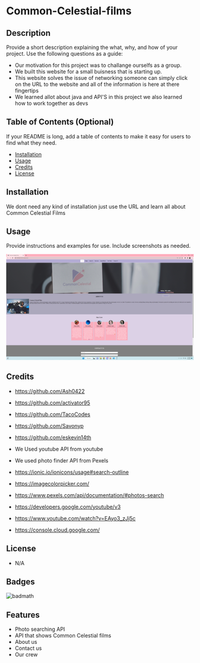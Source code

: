 # Common-Celestial-films
## Description

Provide a short description explaining the what, why, and how of your project. Use the following questions as a guide:

- Our motivation for this project was to challange ourselfs as a group.
- We built this website for a small buisness that is starting up.
- This website solves the issue of networking someone can simply click on the URL to the website and all of the information is here at there fingertips 
- We learned allot about java and API'S in this project we also learned how to work together as devs 

## Table of Contents (Optional)

If your README is long, add a table of contents to make it easy for users to find what they need.

- [Installation](#installation)
- [Usage](#usage)
- [Credits](#credits)
- [License](#license)

## Installation

We dont need any kind of installation just use the URL and learn all about Common Celestial Films

## Usage

Provide instructions and examples for use. Include screenshots as needed.

![Alt text](assets/images/finished-Photo.png)


## Credits
- https://github.com/Ash0422
- https://github.com/activator95
- https://github.com/TacoCodes
- https://github.com/Savonyp
- https://github.com/eskevin14th


- We Used youtube API from youtube 
- We used photo finder API from Pexels


- https://ionic.io/ionicons/usage#search-outline       
- https://imagecolorpicker.com/      
- https://www.pexels.com/api/documentation/#photos-search        
- https://developers.google.com/youtube/v3            
- https://www.youtube.com/watch?v=EAyo3_zJj5c         
- https://console.cloud.google.com/


## License
- N/A
## Badges

![badmath](https://img.shields.io/github/languages/top/lernantino/badmath)


## Features

- Photo searching API
- API that shows Common Celestial films 
- About us
- Contact us
- Our crew

##